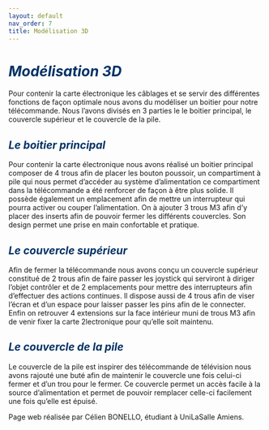 ```yaml
---
layout: default
nav_order: 7
title: Modélisation 3D
---
```


# <span style="color:#003366">_Modélisation 3D_</span>

Pour contenir la carte électronique les câblages et se servir des différentes fonctions de façon optimale nous avons du modéliser un boitier pour notre télécommande.
Nous l’avons divisés en 3 parties le le boitier principal, le couvercle supérieur et le couvercle de la pile.

## <span style="color:#003366">_Le boitier principal_</span>

Pour contenir la carte électronique nous avons réalisé un boitier principal composer de 4 trous afin de placer les bouton poussoir, un compartiment à pile qui nous permet d’accéder au système d’alimentation ce compartiment dans la télécommande a été renforcer de façon à être plus solide. Il possède également un emplacement afin de mettre un interrupteur qui pourra activer ou couper l’alimentation. On à ajouter 3 trous M3 afin d’y placer des inserts afin de pouvoir fermer les différents couvercles.  Son design permet une prise en main confortable et pratique.

## <span style="color:#003366">_Le couvercle supérieur_</span>

Afin de fermer la télécommande nous avons conçu un couvercle supérieur constitué de 2 trous afin de faire passer les joystick qui serviront à diriger l’objet contrôler et de 2 emplacements pour mettre des interrupteurs afin d’effectuer des actions continues. Il dispose aussi de 4 trous afin de viser l’écran et d’un espace pour laisser passer les pins afin de le connecter. Enfin on retrouver 4 extensions sur la face intérieur muni de trous M3 afin de venir fixer la carte 2lectronique pour qu’elle soit maintenu. 

## <span style="color:#003366">_Le couvercle de la pile_</span>

Le couvercle de la pile est inspirer des télécommande de télévision nous avons rajouté une buté afin de maintenir le couvercle une fois celui-ci fermer et d’un trou pour le fermer. Ce couvercle permet un accès facile à la source d’alimentation et permet de pouvoir remplacer celle-ci facilement une fois qu’elle est épuisé.


Page web réalisée par Célien BONELLO, étudiant à UniLaSalle Amiens.
